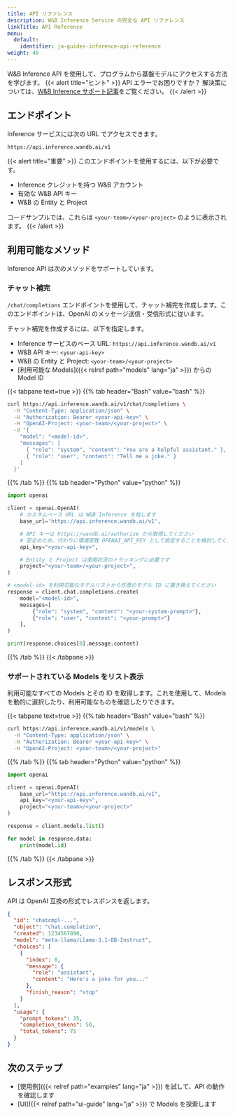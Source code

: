 ```yaml
---
title: API リファレンス
description: W&B Inference Service の完全な API リファレンス
linkTitle: API Reference
menu:
  default:
    identifier: ja-guides-inference-api-reference
weight: 40
---
```


W&B Inference API を使用して、プログラムから基盤モデルにアクセスする方法を学びます。
{{< alert title="ヒント" >}}
API エラーでお困りですか？ 解決策については、[W&B Inference サポート記事](/support/inference/)をご覧ください。
{{< /alert >}}

## エンドポイント

Inference サービスには次の URL でアクセスできます。
```plaintext
https://api.inference.wandb.ai/v1
```
{{< alert title="重要" >}}
このエンドポイントを使用するには、以下が必要です。
- Inference クレジットを持つ W&B アカウント
- 有効な W&B API キー
- W&B の Entity と Project

コードサンプルでは、これらは `<your-team>/<your-project>` のように表示されます。
{{< /alert >}}

## 利用可能なメソッド

Inference API は次のメソッドをサポートしています。

### チャット補完

`/chat/completions` エンドポイントを使用して、チャット補完を作成します。このエンドポイントは、OpenAI のメッセージ送信・受信形式に従います。

チャット補完を作成するには、以下を指定します。
- Inference サービスのベース URL: `https://api.inference.wandb.ai/v1`
- W&B API キー: `<your-api-key>`
- W&B の Entity と Project: `<your-team>/<your-project>`
- [利用可能な Models]({{< relref path="models" lang="ja" >}}) からの Model ID

{{< tabpane text=true >}}
{{% tab header="Bash" value="bash" %}}
```bash
curl https://api.inference.wandb.ai/v1/chat/completions \
  -H "Content-Type: application/json" \
  -H "Authorization: Bearer <your-api-key>" \
  -H "OpenAI-Project: <your-team>/<your-project>" \
  -d '{
    "model": "<model-id>",
    "messages": [
      { "role": "system", "content": "You are a helpful assistant." },
      { "role": "user", "content": "Tell me a joke." }
    ]
  }'
```
{{% /tab %}}
{{% tab header="Python" value="python" %}}
```python
import openai

client = openai.OpenAI(
    # カスタムベース URL は W&B Inference を指します
    base_url='https://api.inference.wandb.ai/v1',

    # API キーは https://wandb.ai/authorize から取得してください
    # 安全のため、代わりに環境変数 OPENAI_API_KEY として設定することを検討してください
    api_key="<your-api-key>",

    # Entity と Project は使用状況のトラッキングに必要です
    project="<your-team>/<your-project>",
)

# <model-id> を利用可能なモデルリストから任意のモデル ID に置き換えてください
response = client.chat.completions.create(
    model="<model-id>",
    messages=[
        {"role": "system", "content": "<your-system-prompt>"},
        {"role": "user", "content": "<your-prompt>"}
    ],
)

print(response.choices[0].message.content)
```
{{% /tab %}}
{{< /tabpane >}}

### サポートされている Models をリスト表示

利用可能なすべての Models とその ID を取得します。これを使用して、Models を動的に選択したり、利用可能なものを確認したりできます。

{{< tabpane text=true >}}
{{% tab header="Bash" value="bash" %}}
```bash
curl https://api.inference.wandb.ai/v1/models \
  -H "Content-Type: application/json" \
  -H "Authorization: Bearer <your-api-key>" \
  -H "OpenAI-Project: <your-team>/<your-project>" 
```
{{% /tab %}}
{{% tab header="Python" value="python" %}}
```python
import openai

client = openai.OpenAI(
    base_url="https://api.inference.wandb.ai/v1",
    api_key="<your-api-key>",
    project="<your-team>/<your-project>"
)

response = client.models.list()

for model in response.data:
    print(model.id)
```
{{% /tab %}}
{{< /tabpane >}}

## レスポンス形式

API は OpenAI 互換の形式でレスポンスを返します。
```json
{
  "id": "chatcmpl-...",
  "object": "chat.completion",
  "created": 1234567890,
  "model": "meta-llama/Llama-3.1-8B-Instruct",
  "choices": [
    {
      "index": 0,
      "message": {
        "role": "assistant",
        "content": "Here's a joke for you..."
      },
      "finish_reason": "stop"
    }
  ],
  "usage": {
    "prompt_tokens": 25,
    "completion_tokens": 50,
    "total_tokens": 75
  }
}
```

## 次のステップ

- [使用例]({{< relref path="examples" lang="ja" >}}) を試して、API の動作を確認します
- [UI]({{< relref path="ui-guide" lang="ja" >}}) で Models を探索します